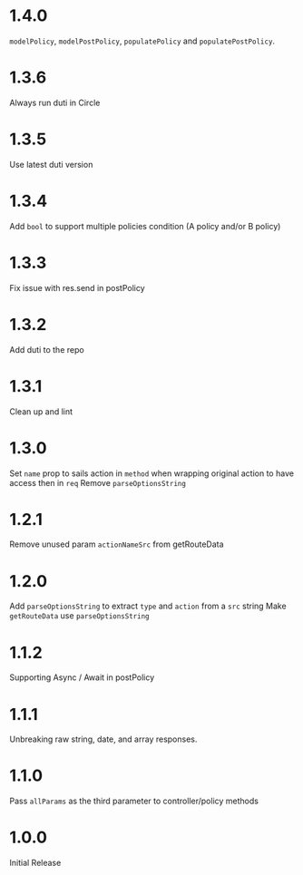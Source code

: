 ﻿# 1.4.0
`modelPolicy`, `modelPostPolicy`, `populatePolicy` and
`populatePostPolicy`.

# 1.3.6
Always run duti in Circle

# 1.3.5
Use latest duti version

# 1.3.4
Add `bool` to support multiple policies condition (A policy and/or B policy)

# 1.3.3
Fix issue with res.send in postPolicy

# 1.3.2
Add duti to the repo

# 1.3.1
Clean up and lint

# 1.3.0
Set `name` prop to sails action in `method` when wrapping original action to have access then in `req`
Remove `parseOptionsString`

# 1.2.1
Remove unused param `actionNameSrc` from getRouteData

# 1.2.0
Add `parseOptionsString` to extract `type` and `action` from a `src` string
Make `getRouteData` use `parseOptionsString`

# 1.1.2
Supporting Async / Await in postPolicy

# 1.1.1
Unbreaking raw string, date, and array responses.

# 1.1.0
Pass `allParams` as the third parameter to controller/policy methods

# 1.0.0
Initial Release
